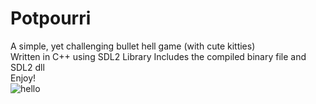 # Potpourri
A simple, yet challenging bullet hell game (with cute kitties)  
Written in C++ using SDL2 Library
Includes the compiled binary file and SDL2 dll  
Enjoy!  
![hello](https://user-images.githubusercontent.com/43695467/161595313-eb205b2f-b7d0-4b3e-aa99-002f896c5dbe.png)
